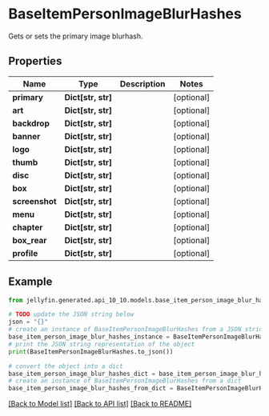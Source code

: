 # BaseItemPersonImageBlurHashes

Gets or sets the primary image blurhash.

## Properties

Name | Type | Description | Notes
------------ | ------------- | ------------- | -------------
**primary** | **Dict[str, str]** |  | [optional] 
**art** | **Dict[str, str]** |  | [optional] 
**backdrop** | **Dict[str, str]** |  | [optional] 
**banner** | **Dict[str, str]** |  | [optional] 
**logo** | **Dict[str, str]** |  | [optional] 
**thumb** | **Dict[str, str]** |  | [optional] 
**disc** | **Dict[str, str]** |  | [optional] 
**box** | **Dict[str, str]** |  | [optional] 
**screenshot** | **Dict[str, str]** |  | [optional] 
**menu** | **Dict[str, str]** |  | [optional] 
**chapter** | **Dict[str, str]** |  | [optional] 
**box_rear** | **Dict[str, str]** |  | [optional] 
**profile** | **Dict[str, str]** |  | [optional] 

## Example

```python
from jellyfin.generated.api_10_10.models.base_item_person_image_blur_hashes import BaseItemPersonImageBlurHashes

# TODO update the JSON string below
json = "{}"
# create an instance of BaseItemPersonImageBlurHashes from a JSON string
base_item_person_image_blur_hashes_instance = BaseItemPersonImageBlurHashes.from_json(json)
# print the JSON string representation of the object
print(BaseItemPersonImageBlurHashes.to_json())

# convert the object into a dict
base_item_person_image_blur_hashes_dict = base_item_person_image_blur_hashes_instance.to_dict()
# create an instance of BaseItemPersonImageBlurHashes from a dict
base_item_person_image_blur_hashes_from_dict = BaseItemPersonImageBlurHashes.from_dict(base_item_person_image_blur_hashes_dict)
```
[[Back to Model list]](README.md#documentation-for-models) [[Back to API list]](README.md#documentation-for-api-endpoints) [[Back to README]](README.md)


